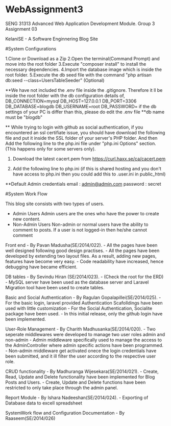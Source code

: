 # WebAssignment3
SENG 31313 Advanced Web Application Development Module. Group 3 Assignment 03

KelaniSE - A Software Enginnering Blog Site


#System Configurations

1.Clone or Download as a Zip
2.Open the terminal(Command Prompt) and move into the root folder
3.Execute "composer install" to install the necessary dependencies.
4.Import the database image which is inside the root folder.
5.Execute the db seed file with the command "php artisan db:seed --class=UsersTableSeeder" (Optional)

**We have not included the .env file inside the .gitignore. Therefore it ll be inside the root folder with the db configuration details of,
 DB_CONNECTION=mysql
 DB_HOST=127.0.0.1
 DB_PORT=3306
 DB_DATABASE=blogdb
 DB_USERNAME=root
 DB_PASSWORD=
if the db settings of your PC is differ than this, please do edit the .env file
**db name must be "blogdb"

** While trying to login with github as social authentication, if you encountered an ssl certifiate issue, you should have download the following file and put it inside the SSL folder of your server's PHP folder.
And then Add the following line to the php.ini file under "php.ini Options" section.(This happens only for some servers only).

1) Download the latest cacert.pem from https://curl.haxx.se/ca/cacert.pem

2) Add the following line to php.ini (if this is shared hosting and you don't have access to php.ini then you could add this to .user.ini in public_html)



**Default Admin credentials
    email : admin@admin.com
    password : secret
    








#System Work Flow

This blog site consists with two types of users.
   - Admin Users 
         Admin users are the ones who have the power to create new content.
   - Non-Admin Users
         Non-admin or normal users have the ability to comment to posts. 
         If a user is not logged-in then he/she cannot comment

Front end - By Pavan Madusha(SE/2014/022).
    - All the pages have been well designed following good design practises.
    - All the pages have been developed by extending two layout files. As a result, adding new pages, features have become very easy.
    - Code readability have increased, hence debugging have became efficient.
    

DB tables - By Sevindu Hiran (SE/2014/023).
    - (Check the root for the ERD)
    - MySQL server have been used as the database server and Laravel Migration tool have been used to create tables.
    

Basic and Social Authentication - By Ragulan Gopalapillei(SE/2014/025).
    - For the basic login, laravel provided Authentication Scafolldings have been used with little customization
    - For the Social Authentication, Socialite package have been used.
    - In this initial release, only the github login have been implemented.

User-Role Management - By Charith Madhusanka(SE/2014/020).
    - Two seperate middlewares were developed to manage two user roles admin and non-admin
    - Admin middleware specifically used to manage the access to the AdminController where admin specific actions have been programmed.
    - Non-admin middleware get activated onece the login credentials have been submitted, and it ill filter the user according to the respective user role.
    
    
 CRUD functionality - By Madhuranga Wijesekara(SE/2014/021).
    - Create, Read, Update and Delete functionality have been implemented for Blog Posts and Users.
    - Create, Update and Delete functions have been restricted to only take place through the admin panel.
    
Report Module - By Ishara Nadeeshan(SE/2014/024).
    - Exporting of Database data to excell spreadsheet
  
SystemWork flow and Configuration Documentation - By Raaseem(SE/2014/026)




    

